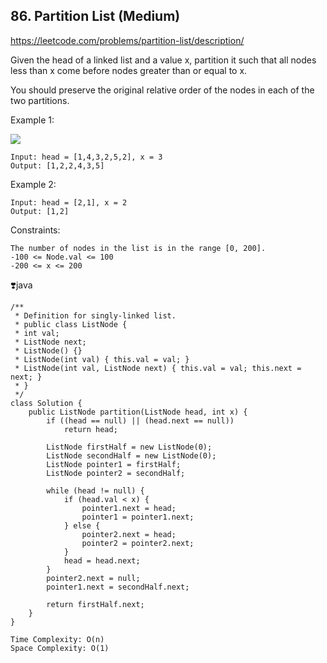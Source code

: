 ## 86. Partition List (Medium)
https://leetcode.com/problems/partition-list/description/

Given the head of a linked list and a value x, partition it such that all nodes less than x come before nodes greater than or equal to x.

You should preserve the original relative order of the nodes in each of the two partitions.

 

Example 1:

![](https://assets.leetcode.com/uploads/2021/01/04/partition.jpg)
    
    Input: head = [1,4,3,2,5,2], x = 3
    Output: [1,2,2,4,3,5]
Example 2:

    Input: head = [2,1], x = 2
    Output: [1,2]
     

Constraints:

    The number of nodes in the list is in the range [0, 200].
    -100 <= Node.val <= 100
    -200 <= x <= 200
  
  ❣️java
  
    /**
     * Definition for singly-linked list.
     * public class ListNode {
     * int val;
     * ListNode next;
     * ListNode() {}
     * ListNode(int val) { this.val = val; }
     * ListNode(int val, ListNode next) { this.val = val; this.next = next; }
     * }
     */
    class Solution {
        public ListNode partition(ListNode head, int x) {
            if ((head == null) || (head.next == null))
                return head;
    
            ListNode firstHalf = new ListNode(0);
            ListNode secondHalf = new ListNode(0);
            ListNode pointer1 = firstHalf;
            ListNode pointer2 = secondHalf;
    
            while (head != null) {
                if (head.val < x) {
                    pointer1.next = head;
                    pointer1 = pointer1.next;
                } else {
                    pointer2.next = head;
                    pointer2 = pointer2.next;
                }
                head = head.next;
            }
            pointer2.next = null;
            pointer1.next = secondHalf.next;
    
            return firstHalf.next;
        }
    }

    Time Complexity: O(n)
    Space Complexity: O(1)

